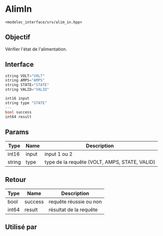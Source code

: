 ﻿# AlimIn
`<modelec_interface/srv/alim_in.hpp>`

## Objectif
Vérifier l'état de l'alimentation.

## Interface
```cpp
string VOLT="VOLT"
string AMPS="AMPS"
string STATE="STATE"
string VALID="VALID"

int16 input
string type "STATE"
---
bool success
int64 result
```

## Params

| Type   | Name  | Description                                   |
|--------|-------|-----------------------------------------------|
| int16  | input | input 1 ou 2                                  |
| string | type  | type de la requête (VOLT, AMPS, STATE, VALID) |

## Retour

| Type  | Name    | Description            |
|-------|---------|------------------------|
| bool  | success | requête réussie ou non |
| int64 | result  | résultat de la requête |

## Utilisé par
